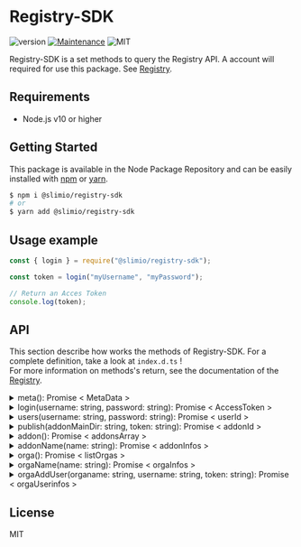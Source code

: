 # Registry-SDK
![version](https://img.shields.io/badge/version-0.1.0-blue.svg)
[![Maintenance](https://img.shields.io/badge/Maintained%3F-yes-green.svg)](https://github.com/SlimIO/is/commit-activity)
![MIT](https://img.shields.io/github/license/mashape/apistatus.svg)

Registry-SDK is a set methods to query the Registry API. A account will required for use this package. See [Registry](https://github.com/SlimIO/Registry).

## Requirements
- Node.js v10 or higher

## Getting Started

This package is available in the Node Package Repository and can be easily installed with [npm](https://docs.npmjs.com/getting-started/what-is-npm) or [yarn](https://yarnpkg.com).

```bash
$ npm i @slimio/registry-sdk
# or
$ yarn add @slimio/registry-sdk
```

## Usage example
```js
const { login } = require("@slimio/registry-sdk");

const token = login("myUsername", "myPassword");

// Return an Acces Token
console.log(token);
```

## API
This section describe how works the methods of Registry-SDK. For a complete definition, take a look at `index.d.ts` !  
For more information on methods's return, see the documentation of the [Registry](https://github.com/SlimIO/Registry).


<details><summary>meta(): Promise < MetaData ></summary>

<br />

Return service metadata.

```js
const { meta } = require("@slimio/registry-sdk");

const { uptime } = await meta();

// Return a number
console.log(uptime);
```
</details>

<details><summary>login(username: string, password: string): Promise < AccessToken ></summary>

<br />

Authenticate a user and get an AccessToken.

```js
const { login } = require("@slimio/registry-sdk");

login("myUsername", "myPassword")
    .then(console.log)
    .catch(console.error);
```

- Return :
```js
string;
```
</details>

<details><summary>users(username: string, password: string): Promise < userId ></summary>

<br />

Create a new user.

```js
const { users } = require("@slimio/registry-sdk");

users("newUsername", "newPassword")
    .then(console.log)
    .catch(console.error);
```

- Return :
```js
{
    userId: number;
}
```
</details>

<details><summary>publish(addonMainDir: string, token: string): Promise < addonId ></summary>

<br />

Create or update an Addon release. This endpoint require an AccessToken.

>⚠️ publish() to need that your main directory must contain package.json and slimio.toml files !

```js
const { login, publish } = require("@slimio/registry-sdk");

async function main() {
    const myToken = await login("myUsername", "myPassword");
    const addonId = await publish("pathOfAddonMainDir", myToken);

    return addonId;
}

main().then(console.log).catch(console.error);
```

- Return :
```js
{
    addonId: number
}
```
</details>

<details><summary>addon(): Promise < addonsArray ></summary>

<br />

Get all available addons.

```js
const { addon } = require("@slimio/registry-sdk");

addon().then(console.log).catch(console.error);
```

- Return :
```js
[index: number]: string;
```
```js
// Example :
[
    "memory",
    "socket",
    "etc."
]
```
</details>

<details><summary>addonName(name: string): Promise < addonInfos ></summary>

<br />

Get a given addon by his name.

```js
const { addonName } = require("@slimio/registry-sdk");

addonName("name").then(console.log).catch(console.error);
```

- Return :
```js
{
    name: string,
    description: string,
    git: string,
    createdAt: Date,
    updatedAt: Date,
    author: {
        username: string,
        description: string
    },
    organisations: {
        name: string,
        createdAt: Date,
        updatedAt: Date
    },
    version: [
        {
            version: string,
            createdAt: string
        }
    ]
}
```
</details>

<details><summary>orga(): Promise < listOrgas ></summary>

<br />

Get all organisations.

```js
const { orga } = require("@slimio/registry-sdk");

orga().then(console.log).catch(console.error);
```

- Return :
```js
{
    [name: string]: {
        description: string,
        owner: string,
        users: string[]
        addons: string[]
    }
}
```
</details>

<details><summary>orgaName(name: string): Promise < orgaInfos ></summary>

<br />

Get an organisation by his name.

```js
const { orgaName } = require("@slimio/registry-sdk");

orgaName("name").then(console.log).catch(console.error);
```

- Return :
```js
{
    name: string,
    description: string,
    createdAt: Date,
    updatedAt: Date,
    owner: {
        username: string,
        createdAt: Date,
        updatedAt: Date
    },
    users: [
        {
            username: string,
            createdAt: Date,
            updatedAt: Date
        }
    ]
    addons: [
        {
            name: string,
            description: string,
            git: string,
            createdAt: Date,
            updatedAt: Date
        }
    ]
}
```
</details>

<details><summary>orgaAddUser(organame: string, username: string, token: string): Promise < orgaUserinfos ></summary>

<br />

Add a user to an organisation. This endpoint require an AccessToken.

```js
const { login, orgaAddUser } = require("@slimio/registry-sdk");

async function main() {
    // If the user to add desn't exist in the database, create this.
    await users("newUsername", "newPassword");

    const myToken = await login("myUsername", "myPassword");
    const interfaceRet = await orgaAddUser("orgaName", "newUsername", myToken);

    return interfaceRet;
}

main().then(console.log).catch(console.error);
```
- Return :

```js
{
    createdAt: date,
    updatedAt: date,
    organisationId: number,
    userId: number
}
```
</details>

## License
MIT
